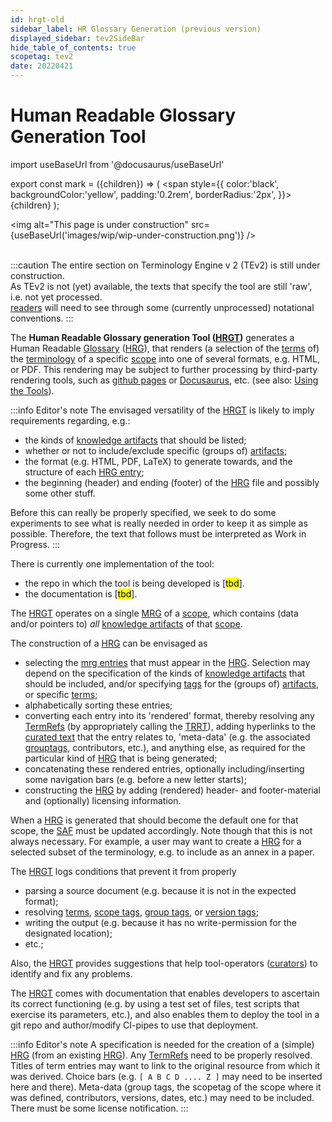 ```yaml
---
id: hrgt-old
sidebar_label: HR Glossary Generation (previous version)
displayed_sidebar: tev2SideBar
hide_table_of_contents: true
scopetag: tev2
date: 20220421
---
```


# Human Readable Glossary Generation Tool

import useBaseUrl from '@docusaurus/useBaseUrl'

export const mark = ({children}) => (
  <span style={{ color:'black', backgroundColor:'yellow', padding:'0.2rem', borderRadius:'2px', }}>
    {children}
  </span> );

<img
  alt="This page is under construction"
  src={useBaseUrl('images/wip/wip-under-construction.png')}
/><br/><br/>

:::caution
The entire section on Terminology Engine v 2 (TEv2) is still under construction.<br/>
As TEv2 is not (yet) available, the texts that specify the tool are still 'raw', i.e. not yet processed.<br/>[readers](@) will need to see through some (currently unprocessed) notational conventions.
:::

The **Human Readable Glossary generation Tool ([HRGT](@))** generates a Human Readable [Glossary](@) ([HRG](@)), that renders (a selection of the [terms](@) of) the [terminology](@) of a specific [scope](@) into one of several formats, e.g. HTML, or PDF. This rendering may be subject to further processing by third-party rendering tools, such as [github pages](https://pages.github.com/) or [Docusaurus](https://docusaurus.io/docs/docs-introduction), etc. (see also: [Using the Tools](/docs/tev2/tev2-toolbox)).

:::info Editor's note
The envisaged versatility of the [HRGT](@) is likely to imply requirements regarding, e.g.:
- the kinds of [knowledge artifacts](@) that should be listed;
- whether or not to include/exclude specific (groups of) [artifacts](knowledge-artifact@);
- the format (e.g. HTML, PDF, LaTeX) to generate towards, and the structure of each [HRG entry](@);
- the beginning (header) and ending (footer) of the [HRG](@) file
and possibly some other stuff.

Before this can really be properly specified, we seek to do some experiments to see what is really needed in order to keep it as simple as possible. Therefore, the text that follows must be interpreted as Work in Progress.
:::

There is currently one implementation of the tool:
- the repo in which the tool is being developed is [<mark>tbd</mark>].
- the documentation is [<mark>tbd</mark>].

The [HRGT](@) operates on a single [MRG](@) of a [scope](@), which contains (data and/or pointers to) _all_ [knowledge artifacts](@) of that [scope](@).

The construction of a [HRG](@) can be envisaged as
- selecting the [mrg entries](@) that must appear in the [HRG](@). Selection may depend on the specification of the kinds of [knowledge artifacts](@) that should be included, and/or specifying [tags](@) for the (groups of) [artifacts](knowledge-artifact@), or specific [terms](@);
- alphabetically sorting these entries;
- converting each entry into its 'rendered' format, thereby resolving any [TermRefs](@) (by appropriately calling the [TRRT](@)), adding hyperlinks to the [curated text](@) that the entry relates to, 'meta-data' (e.g. the associated [grouptags](@), contributors, etc.), and anything else, as required for the particular kind of [HRG](@) that is being generated;
- concatenating these rendered entries, optionally including/inserting some navigation bars (e.g. before a new letter starts);
- constructing the [HRG](@) by adding (rendered) header- and footer-material and (optionally) licensing information.

When a [HRG](@) is generated that should become the default one for that scope, the [SAF](@) must be updated accordingly. Note though that this is not always necessary. For example, a user may want to create a [HRG](@) for a selected subset of the terminology, e.g. to include as an annex in a paper.

The [HRGT](@) logs conditions that prevent it from properly

- parsing a source document (e.g. because it is not in the expected format);
- resolving [terms](@), [scope tags](@), [group tags](@), or [version tags](@);
- writing the output (e.g. because it has no write-permission for the designated location);
- etc.;

Also, the [HRGT](@) provides suggestions that help tool-operators ([curators](@)) to identify and fix any problems.

The [HRGT](@) comes with documentation that enables developers to ascertain its correct functioning (e.g. by using a test set of files, test scripts that exercise its parameters, etc.), and also enables them to deploy the tool in a git repo and author/modify CI-pipes to use that deployment.

:::info Editor's note
A specification is needed for the creation of a (simple) [HRG](@) (from an existing [HRG](@)).
Any [TermRefs](@) need to be properly resolved.
Titles of term entries may want to link to the original resource from which it was derived.
Choice bars (e.g. `[ A B C D .... Z ]` may need to be inserted here and there).
Meta-data (group tags, the scopetag of the scope where it was defined, contributors, versions, dates, etc.) may need to be included.
There must be some license notification.
:::
